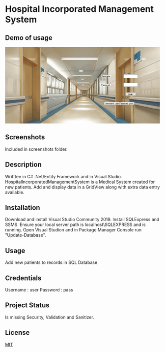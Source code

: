 # Hospital Incorporated Management System

## Demo of usage
![HospitalManagementSystem Demo](demo/demo.gif)

## Screenshots
 Included in screenshots folder.

## Description
 Writtten in C# .Net/Entity Framework and in Visual Studio. HospitalIncorporatedManagementSystem is a Medical System created for new patients. Add and display data in a GridView along with extra data entry available.

## Installation
 Download and install Visual Studio Community 2019. Install SQLExpress and SSMS. Ensure your local server path is localhost\\SQLEXPRESS and is running. Open Visual Studion and in Package Manager Console run "Update-Database".

## Usage
 Add new patients to records in SQL Database

## Credentials
 Username : user
 Password : pass

## Project Status
 Is missing Security, Validation and Sanitizer.

## License
 [MIT](https://choosealicense.com/licenses/mit/)
